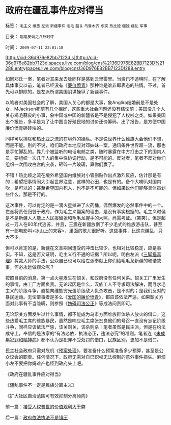 # 政府在疆乱事件应对得当

标签： `毛主义` `维族` `左派` `新疆事件` `毛毛` `韶关` `乌鲁木齐` `东突` `热比娅` `疆独` `疆乱` `军事` 

目录： `唱唱反调之八卦时评`

时间： `2009-07-11 22:01:18`

[http://cid-36d976e82bb7123d.s](http://cid-36d976e82bb7123d.spaces.live.com/blog/cns%2136D976E82BB7123D%21288.entry)paces.live.com/blog/cns!36D976E82BB7123D!288.entry

如同邓氏一案，笔者对其来龙去脉同样是感到云里雾里。当资讯不透明时，在了解具体事实以前，笔者已经没有《[廉价愤青](../../../2008/11/10/爱国，并不是做个廉价愤青喊打喊杀.md)》那种谁是谁非即表态的热情。不过，首先可以排除的，是左派所谓美国阴谋操纵了新疆事件。

以笔者对美国社会的了解，美国人关心的都是大事，象Anglira结婚前是不是处女，MJackson死前有几个相好，这些重大社会问题还没有结论前；美国没几个人关心鸡毛蒜皮的小事，象中国或中国的新疆省是不是侵犯了人权啦之类。如果美国出个报告，多半是为了让中国当好殖民地的讨价还价筹码，出了报告，是方便中国廉价愤青砸砖块的。

同样可以排除和热比亚之流的在境外的操纵。不是说世界什么维族大会他们不想，而是不能。别的不说，咱们政府本地应对邓妹妹一案，通讯条件世界超一流，那也是手忙脚乱的。靠几个被监听的电话电邮之类，随时暴露在中方打击之下的国内人员，要组织一次几千人的集中性协调行动，是不可能的。反对者，笔者不反对你们组织一次围攻白宫的突袭，砸碎一片玻璃，算你们赢了。

不错！热比娅之流在境外希望国内维族对小管删贴作出点激烈反应，估计那是有的；希望把事情闹大引起世界注意，这样的心田，也是有的。备个大喇叭对国内吹，是可以的；甚至希望国内死人，也不是不可能的。但如果说他们能够具体策划些什么，那是不行的。

这次事件，可以肯定的是一滴火星掉进了火药桶，偶然爆发的必然事件中的一个。左派将责任归咎于政府，作为毛主义翻案的理由，是没有事实根据的。毛主义时侯是不是新疆人人能上人民报留张和毛毛龙握手的大照，尚需考证。（笑笑）。但是超过一万人在60年代逃苏，并且，王震在新疆放倒了不少毛式的维族游击队，甚至有一部电影叫<冰山上的来客>，里面的歌儿很好听。这些事件，比这次疆乱，只大不少。

但可以肯定的是，新疆在文革期间遭受的冲击比较少，也相对比较稳定，应是事实。不知，这是否又证明，毛主义行不通的证据？所以呢，明白左派《[三脚猫真理](../../../2009/6/16/三脚猫的真理观和独脚龙.md)》剪裁大师的手法，公众自已也可以给左派奉献上你们给毛毛龙新疆的和谐故事，何必永远做观众呢？

按照目前的消息，第一点火星发生在韶关，和政府没有任何关系。韶关工厂里发生的事情，由工厂方面负责。无论起因是什么，汉族工人不寻求司法解决，而寻求毛主义的阶级斗争，直接向维族穷光蛋阶级敌人仇杀攻击，是不对的；是我们反对的暴民运动。无论肇事者是多么《[爱国的廉价愤青](../../../2008/11/10/爱国，并不是做个廉价愤青喊打喊杀.md)》，都应该依法严惩。如果韶关方面对此事有不当隐瞒，则参照《[妨碍司法公正](http://hi.baidu.com/darthchn/blog/item/1f4d6d2b6d7c1192033bf6d7.html)》等成法问责即可。

无论韶关方面发生过什么事情，都不能成为乌市方面维族群体杀人放火的借口。这些热爱毛主席的维族暴民，虽然是响应毛主席张宏良他们的号召一直没有忘记阶级斗争，同样应该依法严惩，该关则关，该杀则杀！笔者虽然是民主派，但是在约法成守上，奉信的是法家的“有法必依，执法必正，违法必究”的准则。笔者连《[未成年犯罪和精神病](../../../2009/6/6/上访，精神病院，人权和人道主义.md)》都不认为是犯罪不受处罚的借口，民族区别，更加不是借口。

民主社会政府只需对危机《[预案处理](../../../2009/5/16/市场和经济中的危机干预.md)》，要准备什么预案准备多少预算，甚至是公众议会的职责。任何情况下，政府无需对自已职权无法控制的意外事件损失。麻烦小左不要把你妈难产也怪到政府头上吧。

《政府在疆乱事件应对得当》

《疆乱事件不一定是民族分离主义》

《扩大社区自治范围可有效抑制分离倾向》



前一篇：[接受人权普世的价值观利大于弊](../../../2009/7/11/接受人权普世的价值观利大于弊.md)

后一篇：[政府依法执法不是镇压](../../../2009/7/12/政府依法执法不是镇压.md)